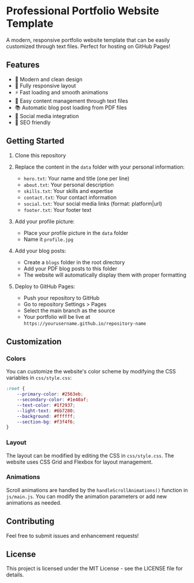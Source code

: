# Professional Portfolio Website Template

A modern, responsive portfolio website template that can be easily customized through text files. Perfect for hosting on GitHub Pages!

## Features

- 🎨 Modern and clean design
- 📱 Fully responsive layout
- ⚡ Fast loading and smooth animations
- 📝 Easy content management through text files
- 📚 Automatic blog post loading from PDF files
- 🔗 Social media integration
- 🎯 SEO friendly

## Getting Started

1. Clone this repository
2. Replace the content in the `data` folder with your personal information:
   - `hero.txt`: Your name and title (one per line)
   - `about.txt`: Your personal description
   - `skills.txt`: Your skills and expertise
   - `contact.txt`: Your contact information
   - `social.txt`: Your social media links (format: platform|url)
   - `footer.txt`: Your footer text

3. Add your profile picture:
   - Place your profile picture in the `data` folder
   - Name it `profile.jpg`

4. Add your blog posts:
   - Create a `blogs` folder in the root directory
   - Add your PDF blog posts to this folder
   - The website will automatically display them with proper formatting

5. Deploy to GitHub Pages:
   - Push your repository to GitHub
   - Go to repository Settings > Pages
   - Select the main branch as the source
   - Your portfolio will be live at `https://yourusername.github.io/repository-name`

## Customization

### Colors
You can customize the website's color scheme by modifying the CSS variables in `css/style.css`:

```css
:root {
    --primary-color: #2563eb;
    --secondary-color: #1e40af;
    --text-color: #1f2937;
    --light-text: #6b7280;
    --background: #ffffff;
    --section-bg: #f3f4f6;
}
```

### Layout
The layout can be modified by editing the CSS in `css/style.css`. The website uses CSS Grid and Flexbox for layout management.

### Animations
Scroll animations are handled by the `handleScrollAnimations()` function in `js/main.js`. You can modify the animation parameters or add new animations as needed.

## Contributing

Feel free to submit issues and enhancement requests!

## License

This project is licensed under the MIT License - see the LICENSE file for details. 